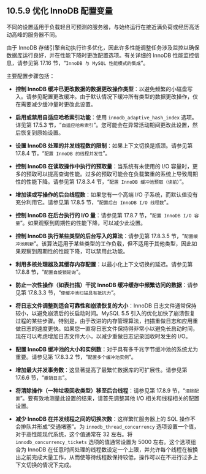 ## 10.5.9 优化 InnoDB 配置变量

不同的设置适用于负载轻且可预测的服务器，与始终运行在接近满负荷或经历高活动高峰的服务器不同。

由于 InnoDB 存储引擎自动执行许多优化，因此许多性能调整任务涉及监控以确保数据库运行良好，并在性能下降时更改配置选项。有关详细的 InnoDB 性能监控信息，请参见第 17.16 节，“`InnoDB 与 MySQL 性能模式的集成`”。

主要配置步骤包括：

- **控制 InnoDB 缓冲已更改数据的数据更改操作类型**：以避免频繁的小磁盘写入。请参见配置更改缓冲。由于默认情况下缓冲所有类型的数据更改操作，仅在需要减少缓冲量时更改此设置。

- **启用或禁用自适应哈希索引功能**：使用 `innodb_adaptive_hash_index` 选项。详见第 17.5.3 节，“`自适应哈希索引`”。您可能会在异常活动期间更改此设置，然后恢复到原始设置。

- **设置 InnoDB 处理的并发线程数的限制**：如果上下文切换是瓶颈。请参见第 17.8.4 节，“`配置 InnoDB 的线程并发性`”。

- **控制 InnoDB 在读取操作中执行的预取量**：当系统有未使用的 I/O 容量时，更多的预取可以提高查询性能。过多的预取可能会在负载繁重的系统上导致周期性的性能下降。请参见第 17.8.3.4 节，“`配置 InnoDB 缓冲池预取（读前）`”。

- **增加读或写操作的后台线程数**：如果您有一个高端 I/O 子系统，而默认值没有充分利用它。请参见第 17.8.5 节，“`配置后台 InnoDB I/O 线程数`”。

- **控制 InnoDB 在后台执行的 I/O 量**：请参见第 17.8.7 节，“`配置 InnoDB I/O 容量`”。如果观察到周期性的性能下降，可以减少此设置。

- **控制 InnoDB 执行某些类型的后台写入的算法**：请参见第 17.8.3.5 节，“`配置缓冲池刷新`”。该算法适用于某些类型的工作负载，但不适用于其他类型，因此如果观察到周期性的性能下降，可以禁用此功能。

- **利用多核处理器及其缓存内存配置**：以最小化上下文切换的延迟。请参见第 17.8.8 节，“`配置自旋锁轮询`”。

- **防止一次性操作（如表扫描）干扰 InnoDB 缓冲缓存中频繁访问的数据**：请参见第 17.8.3.3 节，“`使缓冲池扫描具有抵抗力`”。

- **将日志文件调整到适合可靠性和崩溃恢复的大小**：InnoDB 日志文件通常保持较小，以避免崩溃后的长启动时间。MySQL 5.5 引入的优化加快了崩溃恢复过程的某些步骤。特别是，由于改进的内存管理算法，扫描重做日志和应用重做日志的速度更快。如果您一直将日志文件保持得非常小以避免长启动时间，现在可以考虑增加日志文件大小，以减少重做日志记录回收时发生的 I/O。

- **配置 InnoDB 缓冲池的大小和实例数**：对于具有多千兆字节缓冲池的系统尤为重要。请参见第 17.8.3.2 节，“`配置多个缓冲池实例`”。

- **增加最大并发事务数**：这显著提高了最繁忙数据库的可扩展性。请参见第 17.6.6 节，“`撤销日志`”。

- **将清除操作（一种垃圾回收类型）移至后台线程**：请参见第 17.8.9 节，“`清除配置`”。要有效地测量此设置的结果，请首先调整其他 I/O 相关和线程相关的配置设置。

- **减少 InnoDB 在并发线程之间的切换次数**：这样繁忙服务器上的 SQL 操作不会排队并形成“交通堵塞”。为 `innodb_thread_concurrency` 选项设置一个值，对于高性能现代系统，这个值通常在 32 左右。将 `innodb_concurrency_tickets` 选项的值通常设置为 5000 左右。这个选项组合为 InnoDB 在任意时间处理的线程数设定一个上限，并允许每个线程在被换出之前完成大量工作，从而使等待线程数保持较低，操作可以在不进行过多上下文切换的情况下完成。
